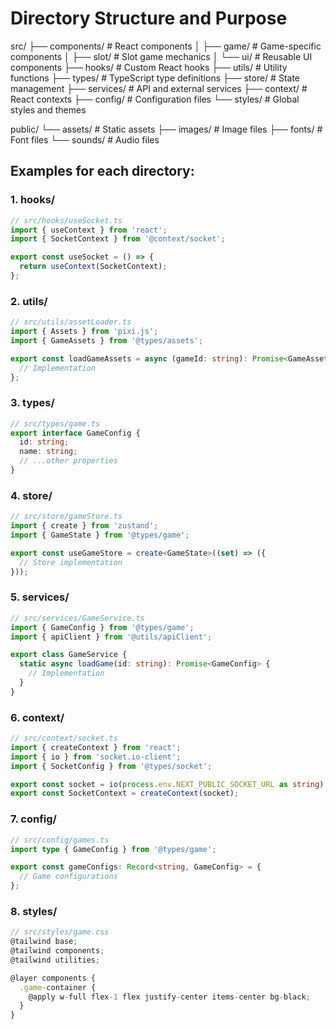 # Directory Structure and Purpose
src/
├── components/          # React components
│   ├── game/           # Game-specific components
│   ├── slot/           # Slot game mechanics
│   └── ui/             # Reusable UI components
├── hooks/              # Custom React hooks
├── utils/              # Utility functions
├── types/              # TypeScript type definitions
├── store/              # State management
├── services/           # API and external services
├── context/            # React contexts
├── config/             # Configuration files
└── styles/             # Global styles and themes

public/
└── assets/            # Static assets
    ├── images/        # Image files
    ├── fonts/         # Font files
    └── sounds/        # Audio files


## Examples for each directory:

### 1. hooks/
```typescript
// src/hooks/useSocket.ts
import { useContext } from 'react';
import { SocketContext } from '@context/socket';

export const useSocket = () => {
  return useContext(SocketContext);
};
```

### 2. utils/
```typescript
// src/utils/assetLoader.ts
import { Assets } from 'pixi.js';
import { GameAssets } from '@types/assets';

export const loadGameAssets = async (gameId: string): Promise<GameAssets> => {
  // Implementation
};
```

### 3. types/
```typescript
// src/types/game.ts
export interface GameConfig {
  id: string;
  name: string;
  // ...other properties
}
```

### 4. store/
```typescript
// src/store/gameStore.ts
import { create } from 'zustand';
import { GameState } from '@types/game';

export const useGameStore = create<GameState>((set) => ({
  // Store implementation
}));
```

### 5. services/
```typescript
// src/services/GameService.ts
import { GameConfig } from '@types/game';
import { apiClient } from '@utils/apiClient';

export class GameService {
  static async loadGame(id: string): Promise<GameConfig> {
    // Implementation
  }
}
```

### 6. context/
```typescript
// src/context/socket.ts
import { createContext } from 'react';
import { io } from 'socket.io-client';
import { SocketConfig } from '@types/socket';

export const socket = io(process.env.NEXT_PUBLIC_SOCKET_URL as string);
export const SocketContext = createContext(socket);
```

### 7. config/
```typescript
// src/config/games.ts
import type { GameConfig } from '@types/game';

export const gameConfigs: Record<string, GameConfig> = {
  // Game configurations
};
```

### 8. styles/
```typescript
// src/styles/game.css
@tailwind base;
@tailwind components;
@tailwind utilities;

@layer components {
  .game-container {
    @apply w-full flex-1 flex justify-center items-center bg-black;
  }
}
```
